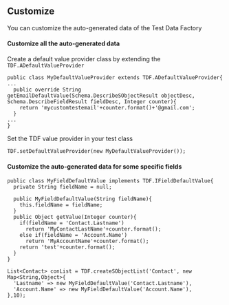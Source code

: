 ## Customize

You can customize the auto-generated data of the Test Data Factory 

#### Customize all the auto-generated data

Create a default value provider class by extending the ``TDF.ADefaultValueProvider``

  ```apex
  public class MyDefaultValueProvider extends TDF.ADefaultValueProvider{
  ...
    public override String getEmailDefaultValue(Schema.DescribeSObjectResult objectDesc, Schema.DescribeFieldResult fieldDesc, Integer counter){
      return 'mycustomtestemail'+counter.format()+'@gmail.com';
    }
  ...
  }
  ```
  
  Set the TDF value provider in your test class 
  
  ```apex
  TDF.setDefaultValueProvider(new MyDefaultValueProvider());
  ```
 
  
 #### Customize the auto-generated data for some specific fields
 
  
  ```apex
  public class MyFieldDefaultValue implements TDF.IFieldDefaultValue{
    private String fieldName = null;
    
    public MyFieldDefaultValue(String fieldName){
      this.fieldName = fieldName;
    }
    public Object getValue(Integer counter){
      if(fieldName = 'Contact.Lastname')
        return 'MyContactLastName'+counter.format();
      else if(fieldName = 'Account.Name')
        return 'MyAccountName'+counter.format();
      return 'test'+counter.format();
    }
  }
  ```
  
  ```apex
  List<Contact> conList = TDF.createSObjectList('Contact', new Map<String,Object>{
    'Lastname' => new MyFieldDefaultValue('Contact.Lastname'),
    'Account.Name' => new MyFieldDefaultValue('Account.Name'),
  },10);
  ```
